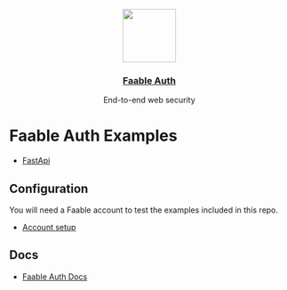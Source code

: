 <p align="center">
  <a href="https://faable.com">
    <img src="https://www.faable.com/logo/Emblem.png" height="96">
    <h3 align="center">Faable Auth</h3>
  </a>
</p>

<p align="center">
  End-to-end web security
</p>

# Faable Auth Examples

- [FastApi](./fastapi/README.md)

## Configuration

You will need a Faable account to test the examples included in this repo.

- [Account setup](https://docs.faable.com/auth)

## Docs

- [Faable Auth Docs](https://docs.faable.com/auth)
